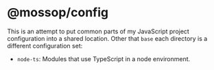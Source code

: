 # @mossop/config

This is an attempt to put common parts of my JavaScript project configuration
into a shared location. Other that `base` each directory is a different
configuration set:

* `node-ts`: Modules that use TypeScript in a node environment.
